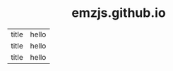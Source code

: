 <center>

  <h1> emzjs.github.io </h1>

  <table>
    <tr>
      <td>
      title 
      </td>
      <td>
    hello
      </td>
</tr>
    
<tr>
  <td>
  title 
   </td>
   <td>
 hello
</td>
</tr>
    
<tr>
  <td>
  title 
  </td>
  <td>
 hello
  </td>
 </tr>
  </table>
  </center>
